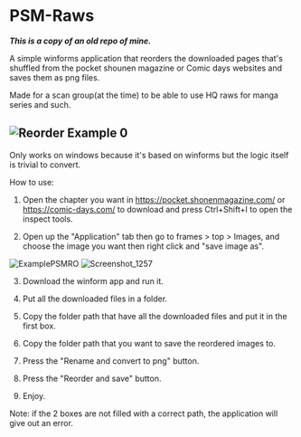 # PSM-Raws
***This is a copy of an old repo of mine.***

A simple winforms application that reorders the downloaded pages that's shuffled from the pocket shounen magazine or Comic days websites and saves them as png files.

Made for a scan group(at the time) to be able to use HQ raws for manga series and such.

![Reorder Example 0](https://user-images.githubusercontent.com/32362046/119033532-fd9bd700-b9b5-11eb-86bd-3c79e89567c7.png)
------------------------------

Only works on windows because it's based on winforms but the logic itself is trivial to convert.

How to use:

1) Open the chapter you want in https://pocket.shonenmagazine.com/ or https://comic-days.com/ to download and press Ctrl+Shift+I to open the inspect tools.

2) Open up the "Application" tab then go to frames > top > Images, and choose the image you want then right click and "save image as".

![ExamplePSMRO](https://user-images.githubusercontent.com/32362046/119030943-31293200-b9b3-11eb-95de-6972c2ddf8d0.jpg)
![Screenshot_1257](https://user-images.githubusercontent.com/32362046/119030502-a3e5dd80-b9b2-11eb-8fce-d5cd6d30f2b4.png)

3) Download the winform app and run it.

4) Put all the downloaded files in a folder.

5) Copy the folder path that have all the downloaded files and put it in the first box.

6) Copy the folder path that you want to save the reordered images to. 

7) Press the "Rename and convert to png" button.

8) Press the "Reorder and save" button.

9) Enjoy.

Note: if the 2 boxes are not filled with a correct path, the application will give out an error.
